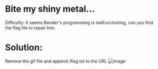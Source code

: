 # Bite my shiny metal...
Difficulty: 
It seems Bender's programming is malfunctioning, can you find the flag file to repair him.

# Solution:
Remove the gif file and append /flag.txt to the URL
![image](https://github.com/LAVANYA-PIDIKITI/PECAN-_Practice-challenges/assets/98797256/d51c6e67-6033-48c4-996a-6b2cf3e67b42)
